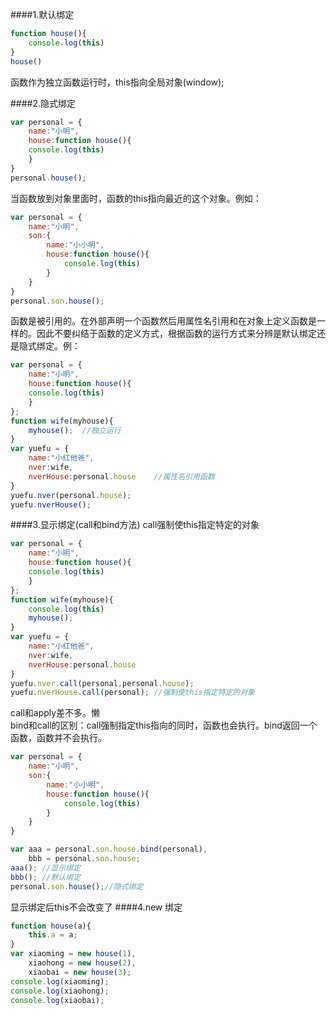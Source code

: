 ####1.默认绑定  
```javascript
function house(){
	console.log(this)
}
house()
```
函数作为独立函数运行时，this指向全局对象(window);   

####2.隐式绑定
```javascript
var personal = {
	name:"小明",
	house:function house(){
	console.log(this)
	}	
}
personal.house();
```
当函数放到对象里面时，函数的this指向最近的这个对象。例如：
```javascript
var personal = {
	name:"小明",
	son:{
		name:"小小明",
		house:function house(){
			console.log(this)
		}
	}
}
personal.son.house();
```
函数是被引用的。在外部声明一个函数然后用属性名引用和在对象上定义函数是一样的。因此不要纠结于函数的定义方式，根据函数的运行方式来分辨是默认绑定还是隐式绑定。例：
```javascript
var personal = {
	name:"小明",
	house:function house(){
	console.log(this)
	}	
};
function wife(myhouse){
	myhouse();	//独立运行
}
var yuefu = {
	name:"小红他爸",
	nver:wife,
	nverHouse:personal.house    //属性名引用函数
}
yuefu.nver(personal.house);
yuefu.nverHouse();
```
####3.显示绑定(call和bind方法)
call强制使this指定特定的对象
```javascript
var personal = {
	name:"小明",
	house:function house(){
	console.log(this)
	}	
};
function wife(myhouse){
	console.log(this)
	myhouse();
}
var yuefu = {
	name:"小红他爸",
	nver:wife,
	nverHouse:personal.house
}
yuefu.nver.call(personal,personal.house);
yuefu.nverHouse.call(personal); //强制使this指定特定的对象
```
call和apply差不多。懒  
bind和call的区别：call强制指定this指向的同时，函数也会执行。bind返回一个函数，函数并不会执行。
```javascript
var personal = {
	name:"小明",
	son:{
		name:"小小明",
		house:function house(){
			console.log(this)
		}
	}
}

var aaa = personal.son.house.bind(personal),
	bbb = personal.son.house;
aaa(); //显示绑定
bbb(); //默认绑定
personal.son.house();//隐式绑定
```
显示绑定后this不会改变了
####4.new 绑定

```javascript
function house(a){
	this.a = a;
}
var xiaoming = new house(1),
	xiaohong = new house(2),
	xiaobai = new house(3);
console.log(xiaoming);
console.log(xiaohong);
console.log(xiaobai);
```
